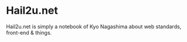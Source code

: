 Hail2u.net
==========

Hail2u.net is simply a notebook of Kyo Nagashima about web standards, front-end & things.
